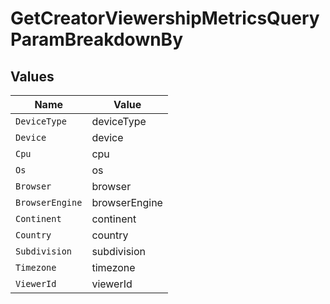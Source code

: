 # GetCreatorViewershipMetricsQueryParamBreakdownBy


## Values

| Name            | Value           |
| --------------- | --------------- |
| `DeviceType`    | deviceType      |
| `Device`        | device          |
| `Cpu`           | cpu             |
| `Os`            | os              |
| `Browser`       | browser         |
| `BrowserEngine` | browserEngine   |
| `Continent`     | continent       |
| `Country`       | country         |
| `Subdivision`   | subdivision     |
| `Timezone`      | timezone        |
| `ViewerId`      | viewerId        |